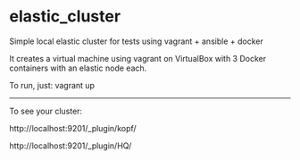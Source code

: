 # elastic_cluster
Simple local elastic cluster for tests using vagrant + ansible + docker

It creates a virtual machine using vagrant on VirtualBox with 3 Docker containers with an elastic node each.

To run, just: vagrant up
___
To see your cluster:

http://localhost:9201/_plugin/kopf/

http://localhost:9201/_plugin/HQ/

